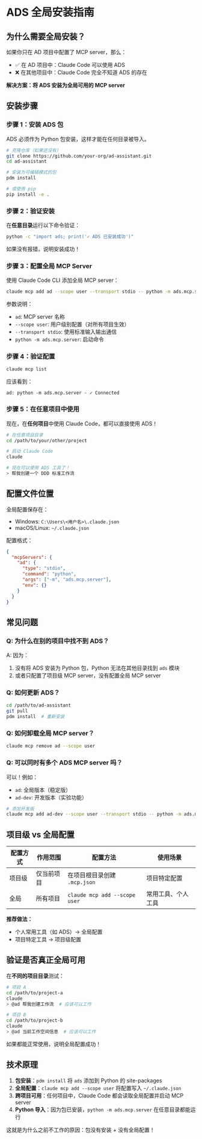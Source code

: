 # ADS 全局安装指南

## 为什么需要全局安装？

如果你只在 AD 项目中配置了 MCP server，那么：
- ✅ 在 AD 项目中：Claude Code 可以使用 ADS
- ❌ 在其他项目中：Claude Code 完全不知道 ADS 的存在

**解决方案：将 ADS 安装为全局可用的 MCP server**

## 安装步骤

### 步骤 1：安装 ADS 包

ADS 必须作为 Python 包安装，这样才能在任何目录被导入。

```bash
# 克隆仓库（如果还没有）
git clone https://github.com/your-org/ad-assistant.git
cd ad-assistant

# 安装为可编辑模式的包
pdm install

# 或使用 pip
pip install -e .
```

### 步骤 2：验证安装

在**任意目录**运行以下命令验证：

```bash
python -c "import ads; print('✓ ADS 已安装成功')"
```

如果没有报错，说明安装成功！

### 步骤 3：配置全局 MCP Server

使用 Claude Code CLI 添加全局 MCP server：

```bash
claude mcp add ad --scope user --transport stdio -- python -m ads.mcp.server
```

参数说明：
- `ad`: MCP server 名称
- `--scope user`: 用户级别配置（对所有项目生效）
- `--transport stdio`: 使用标准输入输出通信
- `python -m ads.mcp.server`: 启动命令

### 步骤 4：验证配置

```bash
claude mcp list
```

应该看到：
```
ad: python -m ads.mcp.server - ✓ Connected
```

### 步骤 5：在任意项目中使用

现在，在**任何项目**中使用 Claude Code，都可以直接使用 ADS！

```bash
# 在任意项目目录
cd /path/to/your/other/project

# 启动 Claude Code
claude

# 现在可以使用 ADS 工具了！
> 帮我创建一个 DDD 标准工作流
```

## 配置文件位置

全局配置保存在：
- Windows: `C:\Users\<用户名>\.claude.json`
- macOS/Linux: `~/.claude.json`

配置格式：
```json
{
  "mcpServers": {
    "ad": {
      "type": "stdio",
      "command": "python",
      "args": ["-m", "ads.mcp.server"],
      "env": {}
    }
  }
}
```

## 常见问题

### Q: 为什么在别的项目中找不到 ADS？

A: 因为：
1. 没有将 ADS 安装为 Python 包，Python 无法在其他目录找到 `ads` 模块
2. 或者只配置了项目级 MCP server，没有配置全局 MCP server

### Q: 如何更新 ADS？

```bash
cd /path/to/ad-assistant
git pull
pdm install  # 重新安装
```

### Q: 如何卸载全局 MCP server？

```bash
claude mcp remove ad --scope user
```

### Q: 可以同时有多个 ADS MCP server 吗？

可以！例如：
- `ad`: 全局版本（稳定版）
- `ad-dev`: 开发版本（实验功能）

```bash
# 添加开发版
claude mcp add ad-dev --scope user --transport stdio -- python -m ads.mcp.server
```

## 项目级 vs 全局配置

| 配置方式 | 作用范围 | 配置方法 | 使用场景 |
|---------|---------|---------|---------|
| 项目级 | 仅当前项目 | 在项目根目录创建 `.mcp.json` | 项目特定配置 |
| 全局 | 所有项目 | `claude mcp add --scope user` | 常用工具、个人工具 |

**推荐做法：**
- 个人常用工具（如 ADS）→ 全局配置
- 项目特定工具 → 项目级配置

## 验证是否真正全局可用

在**不同的项目目录**测试：

```bash
# 项目 A
cd /path/to/project-a
claude
> @ad 帮我创建工作流  # 应该可以工作

# 项目 B
cd /path/to/project-b
claude
> @ad 当前工作空间信息  # 应该可以工作
```

如果都能正常使用，说明全局配置成功！

## 技术原理

1. **包安装**：`pdm install` 将 `ads` 添加到 Python 的 site-packages
2. **全局配置**：`claude mcp add --scope user` 将配置写入 `~/.claude.json`
3. **跨项目可用**：任何项目中，Claude Code 都会读取全局配置并启动 MCP server
4. **Python 导入**：因为包已安装，`python -m ads.mcp.server` 在任意目录都能运行

这就是为什么之前不工作的原因：包没有安装 + 没有全局配置！
